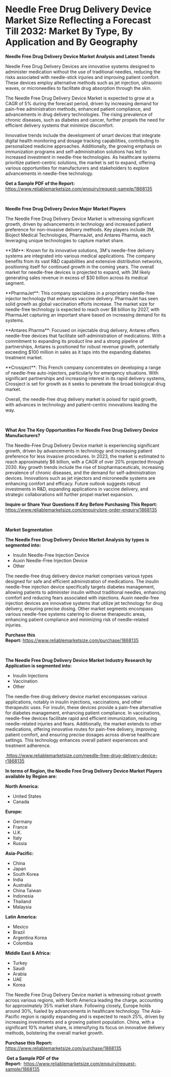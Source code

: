 <p><h1>Needle Free Drug Delivery Device Market Size Reflecting a Forecast Till 2032: Market By Type, By Application and By Geography</h1></p><p><strong>Needle Free Drug Delivery Device Market Analysis and Latest Trends</strong></p>
<p><p>Needle Free Drug Delivery Devices are innovative systems designed to administer medication without the use of traditional needles, reducing the risks associated with needle-stick injuries and improving patient comfort. These devices employ alternative methods such as jet injection, ultrasonic waves, or microneedles to facilitate drug absorption through the skin.</p><p>The Needle Free Drug Delivery Device Market is expected to grow at a CAGR of 5% during the forecast period, driven by increasing demand for pain-free administration methods, enhanced patient compliance, and advancements in drug delivery technologies. The rising prevalence of chronic diseases, such as diabetes and cancer, further propels the need for efficient delivery systems that minimize discomfort.</p><p>Innovative trends include the development of smart devices that integrate digital health monitoring and dosage tracking capabilities, contributing to personalized medicine approaches. Additionally, the growing emphasis on immunization programs and self-administration solutions has led to increased investment in needle-free technologies. As healthcare systems prioritize patient-centric solutions, the market is set to expand, offering various opportunities for manufacturers and stakeholders to explore advancements in needle-free technology.</p></p>
<p><strong>Get a Sample PDF of the Report:&nbsp;</strong> <a href="https://www.reliablemarketsize.com/enquiry/request-sample/1868135?utm_campaign=3251&utm_medium=2&utm_source=Github&utm_content=ia&utm_term=14042025&utm_id=needle-free-drug-delivery-device">https://www.reliablemarketsize.com/enquiry/request-sample/1868135</a></p>
<p>&nbsp;</p>
<p><strong>Needle Free Drug Delivery Device Major Market Players</strong></p>
<p><p>The Needle Free Drug Delivery Device Market is witnessing significant growth, driven by advancements in technology and increased patient preference for non-invasive delivery methods. Key players include 3M, Bioject Medical Technologies, PharmaJet, and Antares Pharma, each leveraging unique technologies to capture market share.</p><p>**3M**: Known for its innovative solutions, 3M's needle-free delivery systems are integrated into various medical applications. The company benefits from its vast R&D capabilities and extensive distribution networks, positioning itself for continued growth in the coming years. The overall market for needle-free devices is projected to expand, with 3M likely generating sales revenue in excess of $30 billion across its medical segment.</p><p>**PharmaJet**: This company specializes in a proprietary needle-free injector technology that enhances vaccine delivery. PharmaJet has seen solid growth as global vaccination efforts increase. The market size for needle-free technology is expected to reach over $8 billion by 2027, with PharmaJet capturing an important share based on increasing demand for its systems.</p><p>**Antares Pharma**: Focused on injectable drug delivery, Antares offers needle-free devices that facilitate self-administration of medications. With a commitment to expanding its product line and a strong pipeline of partnerships, Antares is positioned for robust revenue growth, potentially exceeding $100 million in sales as it taps into the expanding diabetes treatment market.</p><p>**Crossject**: This French company concentrates on developing a range of needle-free auto-injectors, particularly for emergency situations. With significant partnerships and increasing interest in its rapid delivery systems, Crossject is set for growth as it seeks to penetrate the broad biological drug market.</p><p>Overall, the needle-free drug delivery market is poised for rapid growth, with advances in technology and patient-centric innovations leading the way.</p></p>
<p>&nbsp;</p>
<p><strong>What Are The Key Opportunities For Needle Free Drug Delivery Device Manufacturers?</strong></p>
<p><p>The Needle-Free Drug Delivery Device market is experiencing significant growth, driven by advancements in technology and increasing patient preference for less invasive procedures. In 2023, the market is estimated to reach approximately $6 billion, with a CAGR of over 20% projected through 2030. Key growth trends include the rise of biopharmaceuticals, increasing prevalence of chronic diseases, and the demand for self-administration devices. Innovations such as jet injectors and microneedle systems are enhancing comfort and efficacy. Future outlook suggests robust investments in R&D, expanding applications in vaccine delivery, and strategic collaborations will further propel market expansion.</p></p>
<p><strong>Inquire or Share Your Questions If Any Before Purchasing This Report:</strong> <a href="https://www.reliablemarketsize.com/enquiry/pre-order-enquiry/1868135?utm_campaign=3251&utm_medium=2&utm_source=Github&utm_content=ia&utm_term=14042025&utm_id=needle-free-drug-delivery-device">https://www.reliablemarketsize.com/enquiry/pre-order-enquiry/1868135</a></p>
<p>&nbsp;</p>
<p><strong>Market Segmentation</strong></p>
<p><strong>The Needle Free Drug Delivery Device Market Analysis by types is segmented into:</strong></p>
<p><ul><li>Insulin Needle-Free Injection Device</li><li>Auxin Needle-Free Injection Device</li><li>Other</li></ul></p>
<p><p>The needle-free drug delivery device market comprises various types designed for safe and efficient administration of medications. The insulin needle-free injection device specifically targets diabetes management, allowing patients to administer insulin without traditional needles, enhancing comfort and reducing fears associated with injections. Auxin needle-free injection devices are innovative systems that utilize jet technology for drug delivery, ensuring precise dosing. Other market segments encompass various needle-free systems catering to diverse therapeutic areas, enhancing patient compliance and minimizing risk of needle-related injuries.</p></p>
<p><strong>Purchase this Report:&nbsp;</strong><a href="https://www.reliablemarketsize.com/purchase/1868135?utm_campaign=3251&utm_medium=2&utm_source=Github&utm_content=ia&utm_term=14042025&utm_id=needle-free-drug-delivery-device">https://www.reliablemarketsize.com/purchase/1868135</a></p>
<p>&nbsp;</p>
<p><strong>The Needle Free Drug Delivery Device Market Industry Research by Application is segmented into:</strong></p>
<p><ul><li>Insulin Injections</li><li>Vaccination</li><li>Other</li></ul></p>
<p><p>The needle-free drug delivery device market encompasses various applications, notably in insulin injections, vaccinations, and other therapeutic uses. For insulin, these devices provide a pain-free alternative for diabetes management, enhancing patient compliance. In vaccinations, needle-free devices facilitate rapid and efficient immunization, reducing needle-related injuries and fears. Additionally, the market extends to other medications, offering innovative routes for pain-free delivery, improving patient comfort, and ensuring precise dosages across diverse healthcare settings. This technology enhances overall patient experiences and treatment adherence.</p></p>
<p><a href="https://www.reliablemarketsize.com/needle-free-drug-delivery-device-r1868135?utm_campaign=3251&utm_medium=2&utm_source=Github&utm_content=ia&utm_term=14042025&utm_id=needle-free-drug-delivery-device">&nbsp;https://www.reliablemarketsize.com/needle-free-drug-delivery-device-r1868135</a></p>
<p><strong>In terms of Region, the Needle Free Drug Delivery Device Market Players available by Region are:</strong></p>
<p>
    <p> <strong> North America: </strong>
        <ul>
            <li>United States</li>
            <li>Canada</li>
        </ul>
        </p> 
    <p> <strong> Europe: </strong>
        <ul>
            <li>Germany</li>
            <li>France</li>
            <li>U.K.</li>
            <li>Italy</li>
            <li>Russia</li>
        </ul>
        </p> 
    <p> <strong> Asia-Pacific: </strong>
        <ul>
            <li>China</li>
            <li>Japan</li>
            <li>South Korea</li>
            <li>India</li>
            <li>Australia</li>
            <li>China Taiwan</li>
            <li>Indonesia</li>
            <li>Thailand</li>
            <li>Malaysia</li>
        </ul>
        </p> 
    <p> <strong> Latin America: </strong>
        <ul>
            <li>Mexico</li>
            <li>Brazil</li>
            <li>Argentina Korea</li>
            <li>Colombia</li>
        </ul>
        </p> 
    <p> <strong> Middle East & Africa: </strong>
        <ul>
            <li>Turkey</li>
            <li>Saudi</li>
            <li>Arabia</li>
            <li>UAE</li>
            <li>Korea</li>
        </ul>
    </p>
    </p>
<p><p>The Needle Free Drug Delivery Device market is witnessing robust growth across various regions, with North America leading the charge, accounting for approximately 35% market share. Following closely, Europe holds around 30%, fueled by advancements in healthcare technology. The Asia-Pacific region is rapidly expanding and is expected to reach 25%, driven by increasing investments and a growing patient population. China, with a significant 10% market share, is intensifying its focus on innovative delivery methods, bolstering the overall market growth.</p></p>
<p><strong>Purchase this Report: </strong><a href="https://www.reliablemarketsize.com/purchase/1868135?utm_campaign=3251&utm_medium=2&utm_source=Github&utm_content=ia&utm_term=14042025&utm_id=needle-free-drug-delivery-device">https://www.reliablemarketsize.com/purchase/1868135</a></p>
<p>&nbsp;<strong>Get a Sample PDF of the Report:&nbsp;&nbsp;</strong><a href="https://www.reliablemarketsize.com/enquiry/request-sample/1868135?utm_campaign=3251&utm_medium=2&utm_source=Github&utm_content=ia&utm_term=14042025&utm_id=needle-free-drug-delivery-device">https://www.reliablemarketsize.com/enquiry/request-sample/1868135</a></p>
<p><strong></strong></p>
<p><p></p><p></p><p></p></p>